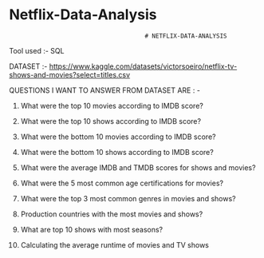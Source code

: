 # Netflix-Data-Analysis
                                          # NETFLIX-DATA-ANALYSIS

Tool used :- SQL 

DATASET :- https://www.kaggle.com/datasets/victorsoeiro/netflix-tv-shows-and-movies?select=titles.csv

 QUESTIONS I WANT TO ANSWER FROM DATASET ARE : -
 
 1) What were the top 10 movies according to IMDB score?
    
 2) What were the top 10 shows according to IMDB score?
  
 3) What were the bottom 10 movies according to IMDB score?

 4) What were the bottom 10 shows according to IMDB score?
    
 5) What were the average IMDB and TMDB scores for shows and movies?
   
 6) What were the 5 most common age certifications for movies?

 7) What were the top 3 most common genres in movies and shows?
    
 8) Production countries with the most movies and shows?

 9) What are top 10 shows with most seasons? 
    
 10) Calculating the average runtime of movies and TV shows 
  
